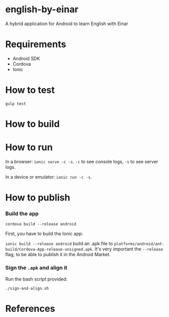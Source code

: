 # english-by-einar

A hybrid application for Android to learn English with Einar

# Requirements

- Android SDK
- Cordova
- Ionic

# How to test

`gulp test`

# How to build

# How to run

In a browser: `ionic serve -c -s`. `-c` to see console logs, `-s` to see server logs.

In a device or emulator: `ionic run -c -s`.

# How to publish

### Build the app

`cordova build --release android`

First, you have to build the Ionic app:

`ionic build --release android` build an .apk file to `platforms/android/ant-build/Cordova-App-release-unsigned.apk`. It's very important the `--release` flag, to be able to publish it in the Android Market.

### Sign the `.apk` and align it

Run the bash script provided:

`./sign-and-align.sh`



# References
